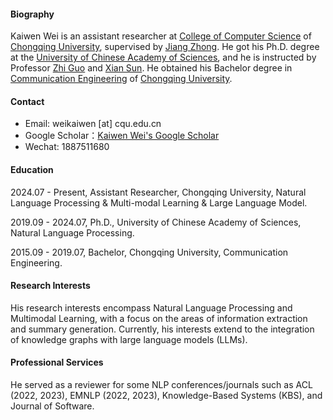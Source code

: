 

#### Biography

Kaiwen Wei is an assistant researcher at [<u>College of Computer Science</u>](http://www.cs.cqu.edu.cn/) of [<u>Chongqing University</u>](https://english.cqu.edu.cn/), supervised by [<u>Jiang Zhong</u>](http://www.cs.cqu.edu.cn/info/1319/4139.htm). He got his Ph.D. degree at the  [<u>University of Chinese Academy of Sciences</u>](https://english.ucas.ac.cn/), and he is instructed by Professor [Zhi Guo](https://people.ucas.ac.cn/~guozhi) and [Xian Sun](https://people.ucas.ac.cn/~sunxian). He obtained his Bachelor degree in [<u>Communication Engineering</u>](http://www.ccee.cqu.edu.cn/NewEnglish/Home.htm) of [<u>Chongqing University</u>](https://english.cqu.edu.cn/).

#### Contact

* Email: weikaiwen [at] cqu.edu.cn
* Google Scholar：[Kaiwen Wei's Google Scholar](https://scholar.google.com/citations?view_op=search_authors&mauthors=kaiwen+wei&hl=zh-CN&oi=ao)
* Wechat: 1887511680

#### Education

2024.07 - Present, Assistant Researcher, Chongqing University, Natural Language Processing & Multi-modal Learning & Large Language Model.

2019.09 - 2024.07, Ph.D., University of Chinese Academy of Sciences, Natural Language Processing.

2015.09 - 2019.07, Bachelor, Chongqing University, Communication Engineering.

#### Research Interests

His research interests encompass Natural Language Processing and Multimodal Learning, with a focus on the areas of information extraction and summary generation. Currently, his interests extend to the integration of knowledge graphs with large language models (LLMs). 

#### Professional Services

He served as a reviewer for some NLP conferences/journals such as ACL (2022, 2023), EMNLP (2022, 2023), Knowledge-Based Systems (KBS), and Journal of Software.


